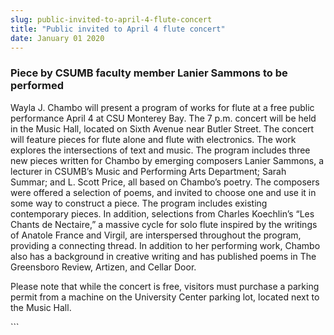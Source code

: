 ```yaml
---
slug: public-invited-to-april-4-flute-concert
title: "Public invited to April 4 flute concert"
date: January 01 2020
---
```


 
<h3>Piece by CSUMB faculty member Lanier Sammons to be performed</h3>
<p>
  Wayla J. Chambo will present a program of works for flute at a free public
  performance April 4 at CSU Monterey Bay. The 7 p.m. concert will be held in
  the Music Hall, located on Sixth Avenue near Butler Street. The concert will
  feature pieces for flute alone and flute with electronics. The work explores
  the intersections of text and music. The program includes three new pieces
  written for Chambo by emerging composers Lanier Sammons, a lecturer in CSUMB’s
  Music and Performing Arts Department; Sarah Summar; and L. Scott Price, all
  based on Chambo’s poetry. The composers were offered a selection of poems, and
  invited to choose one and use it in some way to construct a piece. The program
  includes existing contemporary pieces. In addition, selections from Charles
  Koechlin’s “Les Chants de Nectaire,” a massive cycle for solo flute inspired
  by the writings of Anatole France and Virgil, are interspersed throughout the
  program, providing a connecting thread. In addition to her performing work,
  Chambo also has a background in creative writing and has published poems in
  The Greensboro Review, Artizen, and Cellar Door.
</p>
<p>
  Please note that while the concert is free, visitors must purchase a parking
  permit from a machine on the University Center parking lot, located next to
  the Music Hall.
</p>
```
